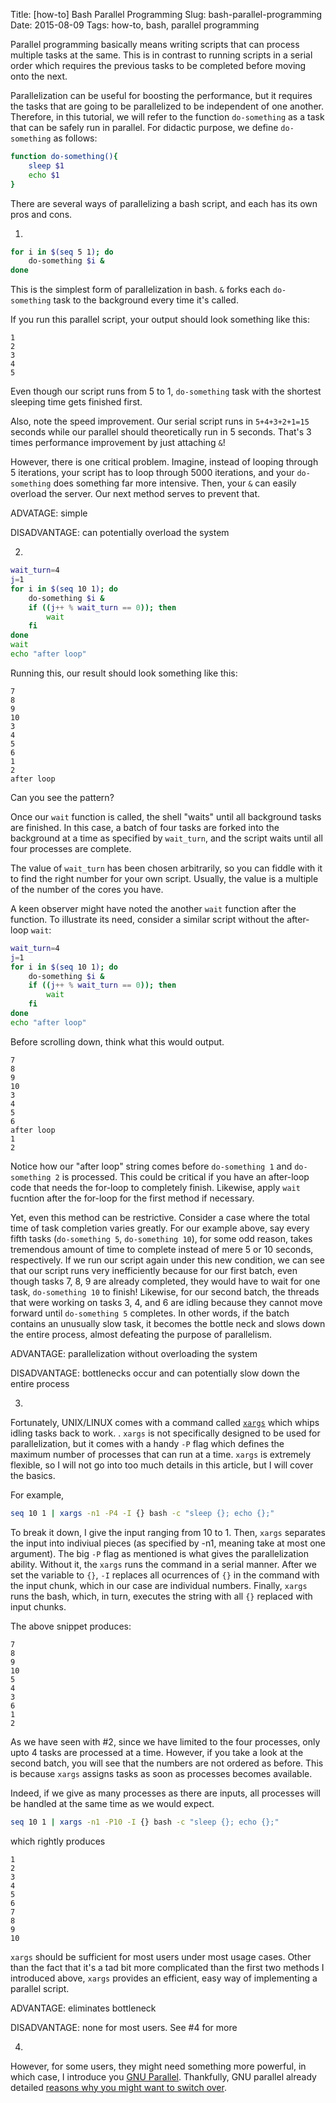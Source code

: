 Title: [how-to] Bash Parallel Programming
Slug: bash-parallel-programming
Date: 2015-08-09
Tags: how-to, bash, parallel programming

Parallel programming basically means writing scripts that can process multiple
tasks at the same. This is in contrast to running scripts in a serial order which requires the
previous tasks to be completed before moving onto the next.

Parallelization can be useful for boosting the performance, but it requires the tasks
that are going to be parallelized to be independent of one another. Therefore, in
this tutorial, we will refer to the function `do-something` as a task that can
be safely run in parallel. For didactic purpose, we define `do-something` as follows:

```bash
function do-something(){
    sleep $1
    echo $1
}
```

There are several ways of parallelizing a bash script, and each has its own pros
and cons.

1.

```bash
for i in $(seq 5 1); do
    do-something $i &
done
```

This is the simplest form of parallelization in bash. `&` forks each
`do-something` task to the background every time it's called.

If you run this parallel script, your output should look something like this:

```
1
2
3
4
5
```

Even though our script runs from 5 to 1, `do-something` task with the shortest sleeping time gets finished first.

Also, note the speed improvement. Our serial script runs in `5+4+3+2+1=15`
seconds while our parallel should theoretically run in 5 seconds. That's 3 times performance improvement by just attaching `&`!

However, there is one critical problem. Imagine, instead of looping through 5 iterations, your script has to loop through 5000 iterations, and your `do-something` does something far more intensive. Then, your `&` can easily overload the server. Our next method serves to prevent that.

ADVATAGE: simple

DISADVANTAGE: can potentially overload the system

2. 

```bash
wait_turn=4
j=1
for i in $(seq 10 1); do
    do-something $i &
    if ((j++ % wait_turn == 0)); then
        wait
    fi
done
wait
echo "after loop"
```

Running this, our result should look something like this:

```
7
8
9
10
3
4
5
6
1
2
after loop
```

Can you see the pattern?

Once our `wait` function is called, the shell "waits" until all background tasks
are finished. In this case, a batch of four tasks are forked into the background at a time as specified by `wait_turn`, and the script waits until all four processes are complete. 

The value of `wait_turn` has been chosen arbitrarily, so you can fiddle with it to find the right number for your own script. Usually, the value is a multiple of the number of the cores you have.

A keen observer might have noted the another `wait` function after the function.
To illustrate its need, consider a similar script without the after-loop `wait`:

```bash
wait_turn=4
j=1
for i in $(seq 10 1); do
    do-something $i &
    if ((j++ % wait_turn == 0)); then
        wait
    fi
done
echo "after loop"
```

Before scrolling down, think what this would output.

```
7
8
9
10
3
4
5
6
after loop
1
2
```

Notice how our "after loop" string comes before `do-something 1` and `do-something 2` is
processed. This could be critical if you have an after-loop code that needs the
for-loop to completely finish. Likewise, apply `wait` fucntion after the for-loop for the first method if necessary.

Yet, even this method can be restrictive. Consider a case where the total time
of task completion varies greatly. For our example above, say every fifth tasks
(`do-something 5`, `do-something 10`), for some odd reason, takes tremendous
amount of time to complete instead of mere 5 or 10 seconds, respectively. If we
run our script again under this new condition, we can see that our script runs
very inefficiently because for our first batch, even though tasks 7, 8, 9 are
already completed, they would have to wait for one task, `do-something 10` to
finish! Likewise, for our second batch, the threads that were working on tasks
3, 4, and 6 are idling because they cannot move forward until `do-something 5`
completes. In other words, if the batch contains an unusually slow task, it becomes
the bottle neck and slows down the entire process, almost defeating the purpose
of parallelism.

ADVANTAGE: parallelization without overloading the system

DISADVANTAGE: bottlenecks occur and can potentially slow down the entire process

3.

Fortunately, UNIX/LINUX comes with a command called
[`xargs`](https://en.wikipedia.org/wiki/Xargs) which whips idling tasks back to
work. . `xargs` is not specifically designed to be used for parallelization, but
it comes with a handy `-P` flag which defines the maximum number of processes that can run at
a time. `xargs` is extremely flexible, so I will not go into too much details in
this article, but I will cover the basics.

For example,

```bash
seq 10 1 | xargs -n1 -P4 -I {} bash -c "sleep {}; echo {};"
```

To break it down, I give the input ranging from 10 to 1. Then, `xargs` separates
the input into indiviual pieces (as specified by -n1, meaning take at most one
argument). The big `-P` flag as mentioned is what gives the parallelization
ability. Without it, the `xargs` runs the command in a serial manner. After we
set the variable to `{}`, `-I` replaces all ocurrences of `{}` in the command
with the input chunk, which in our case are individual numbers. Finally, `xargs`
runs the bash, which, in turn, executes the string with all `{}` replaced with
input chunks.


The above snippet produces:

```
7
8
9
10
5
4
3
6
1
2
```

As we have seen with #2, since we have limited to the four processes, only upto 4 tasks are processed at a time. However, if you take a look at the second batch, you will see that the numbers are not ordered as before. This is because `xargs` assigns tasks as soon as processes becomes available.

Indeed, if we give as many processes as there are inputs, all processes will be handled at the same time as we would expect.

```bash
seq 10 1 | xargs -n1 -P10 -I {} bash -c "sleep {}; echo {};"
```

which rightly produces

```
1
2
3
4
5
6
7
8
9
10
```

`xargs` should be sufficient for most users under most usage cases. Other than the fact that it's a tad bit more complicated than the first two methods I introduced above, `xargs` provides an efficient, easy way of implementing a parallel script.

ADVANTAGE: eliminates bottleneck

DISADVANTAGE: none for most users. See #4 for more

4. 

However, for some users, they might need something more powerful, in which case,
I introduce you [GNU Parallel](http://www.gnu.org/software/parallel/).
Thankfully, GNU parallel already detailed
[reasons why you might want to switch over](https://www.gnu.org/software/parallel/man.html#DIFFERENCES-BETWEEN-xargs-AND-GNU-Parallel).
